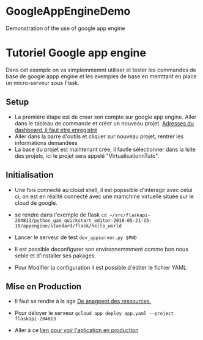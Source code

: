 # GoogleAppEngineDemo
Demonstration of the use of google app engine

# Tutoriel Google app engine

Dans cet exemple on va simplemmemnt utiliser et tester les commandes de base de google appp engine et les exemples de base en memttant en place un micro-serveur sous Flask.


## Setup 

* La première étape est de creer son compte sur google app engine.
Aller dans le tableau de commande et créer un nouveau projet.
[Adresses du dashboard, il faut etre enregistré](https://console.cloud.google.com/home/)
* Aller dans la barre d'outils et cliquer sur nouveau  projet, rentrer les informations demandées
* La base du projet est maintenant crée, il fautle sélectionner dans la lsite des projets, ici le projet sera appelé "VirtualisationnTuto".

## Initialisation

* Une fois connecté au cloud shell, il est popssible d'interagir avec celui ci, on est en réalité connecté avec une mamchine virtuelle située sur le cloud de google. 

* se rendre dans l'exemple de flask ` cd ~/src/flaskapi-204813/python_gae_quickstart_editor-2018-05-21-15-10/appengine/standard/flask/hello_world `

* Lancer le serveur de test ` dev_appserver.py $PWD `

* Il est possible deconfigurer son environnemmment comme bon nous seble et d'installer ses pakages. 

* Pour Modifier la configuration il est possible d'éditer le fichier YAML

## Mise en Production

* Il faut se rendre à la age [De anageent des ressources. ](https://console.cloud.google.com/appengine?project=flaskapi-204813&serviceId=default&duration=PT1H)



* Pour déloyer le serveur ` gcloud app deploy app.yaml --project flaskapi-204813 `

* Aller à ce [lien pour voir l'aplication en production](https://flaskapi-204813.appspot.com/)






